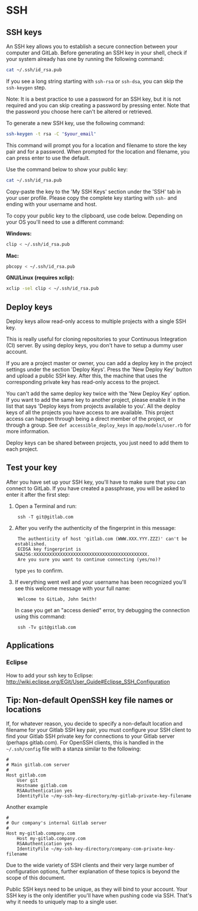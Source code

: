 # SSH

## SSH keys

An SSH key allows you to establish a secure connection between your
computer and GitLab. Before generating an SSH key in your shell, check if your system
already has one by running the following command:
```bash
cat ~/.ssh/id_rsa.pub
```
If you see a long string starting with `ssh-rsa` or `ssh-dsa`, you can skip the `ssh-keygen` step.

Note: It is a best practice to use a password for an SSH key, but it is not
required and you can skip creating a password by pressing enter. Note that
the password you choose here can't be altered or retrieved.

To generate a new SSH key, use the following command:
```bash
ssh-keygen -t rsa -C "$your_email"
```
This command will prompt you for a location and filename to store the key
pair and for a password. When prompted for the location and filename, you
can press enter to use the default.

Use the command below to show your public key:
```bash
cat ~/.ssh/id_rsa.pub
```

Copy-paste the key to the 'My SSH Keys' section under the 'SSH' tab in your
user profile. Please copy the complete key starting with `ssh-` and ending
with your username and host.

To copy your public key to the clipboard, use code below. Depending on your
OS you'll need to use a different command:

**Windows:**
```bash
clip < ~/.ssh/id_rsa.pub
```

**Mac:**
```bash
pbcopy < ~/.ssh/id_rsa.pub
```

**GNU/Linux (requires xclip):**
```bash
xclip -sel clip < ~/.ssh/id_rsa.pub
```

## Deploy keys

Deploy keys allow read-only access to multiple projects with a single SSH
key.

This is really useful for cloning repositories to your Continuous
Integration (CI) server. By using deploy keys, you don't have to setup a
dummy user account.

If you are a project master or owner, you can add a deploy key in the
project settings under the section 'Deploy Keys'. Press the 'New Deploy
Key' button and upload a public SSH key. After this, the machine that uses
the corresponding private key has read-only access to the project.

You can't add the same deploy key twice with the 'New Deploy Key' option.
If you want to add the same key to another project, please enable it in the
list that says 'Deploy keys from projects available to you'. All the deploy
keys of all the projects you have access to are available. This project
access can happen through being a direct member of the project, or through
a group. See `def accessible_deploy_keys` in `app/models/user.rb` for more
information.

Deploy keys can be shared between projects, you just need to add them to each project.

## Test your key

After you have set up your SSH key, you'll have to make sure that you can connect to GitLab. If you have created a passphrase, you will be asked to enter it after the first step:

1. Open a Terminal and run:

		ssh -T git@gitlab.com

2. After you verify the authenticity of the fingerprint in this message:

		The authenticity of host 'gitlab.com (WWW.XXX.YYY.ZZZ)' can't be established.
		ECDSA key fingerprint is SHA256:XXXXXXXXXXXXXXXXXXXXXXXXXXXXXXXXXXXXXXXXXXX.
		Are you sure you want to continue connecting (yes/no)?

	type `yes` to confirm.

3. If everything went well and your username has been recognized you'll see this welcome message with your full name:

		Welcome to GitLab, John Smith!

	In case you get an "access denied" error, try debugging the connection using this command:

		ssh -Tv git@gitlab.com

## Applications

### Eclipse

How to add your ssh key to Eclipse: http://wiki.eclipse.org/EGit/User_Guide#Eclipse_SSH_Configuration

## Tip: Non-default OpenSSH key file names or locations

If, for whatever reason, you decide to specify a non-default location and filename for your Gitlab SSH key pair, you must configure your SSH client to find your Gitlab SSH private key for connections to your Gitlab server (perhaps gitlab.com). For OpenSSH clients, this is handled in the `~/.ssh/config` file with a stanza similar to the following:

```
#
# Main gitlab.com server
#
Host gitlab.com
	User git
	Hostname gitlab.com
	RSAAuthentication yes
	IdentityFile ~/my-ssh-key-directory/my-gitlab-private-key-filename
```

Another example
```
#
# Our company's internal Gitlab server
#
Host my-gitlab.company.com
	Host my-gitlab.company.com
	RSAAuthentication yes
	IdentityFile ~/my-ssh-key-directory/company-com-private-key-filename
```

Due to the wide variety of SSH clients and their very large number of configuration options, further explanation of these topics is beyond the scope of this document.

Public SSH keys need to be unique, as they will bind to your account. Your SSH key is the only identifier you'll
have when pushing code via SSH. That's why it needs to uniquely map to a single user.
